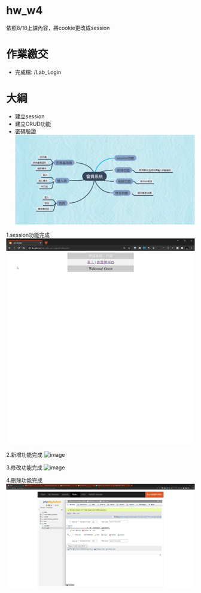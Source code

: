 # hw_w4
依照8/18上課內容，將cookie更改成session
# 作業繳交
- 完成檔: /Lab_Login
# 大綱
- 建立session
- 建立CRUD功能
- 密碼驗證
![image](https://github.com/alanwang1207/hw_w4/blob/master/img/mind.png)

1.session功能完成
![image](https://github.com/alanwang1207/hw_w4/blob/master/img/session%E5%8A%9F%E8%83%BD%E5%AE%8C%E6%88%90.gif)

2.新增功能完成
![image](https://github.com/alanwang1207/hw_w4/blob/master/img/%E6%96%B0%E5%A2%9E%E5%8A%9F%E8%83%BD%E5%AE%8C%E6%88%90.gif)

3.修改功能完成
![image](https://github.com/alanwang1207/hw_w4/blob/master/img/%E4%BF%AE%E6%94%B9%E5%8A%9F%E8%83%BD%E5%AE%8C%E6%88%90.gif)

4.刪除功能完成
![image](https://github.com/alanwang1207/hw_w4/blob/master/img/%E5%88%AA%E9%99%A4%E5%8A%9F%E8%83%BD%E5%AE%8C%E6%88%90.gif)
